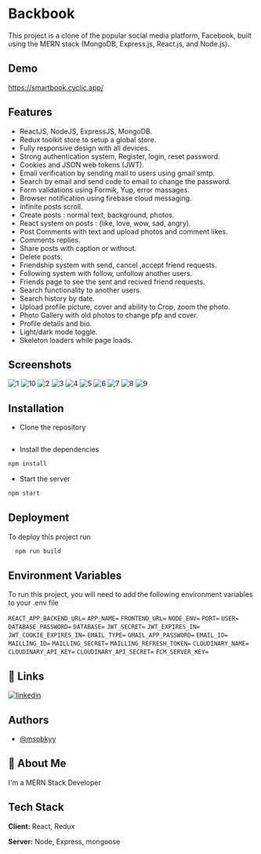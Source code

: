 
# Backbook

This project is a clone of the popular social media platform, Facebook, built using the MERN stack (MongoDB, Express.js, React.js, and Node.js).



## Demo

https://smartbook.cyclic.app/
## Features

- ReactJS, NodeJS, ExpressJS, MongoDB.
- Redux toolkit store to setup a global store.
- Fully responsive design with all devices.
- Strong authentication system, Register, login, reset password.
- Cookies and JSON web tokens (JWT).
- Email verification by sending mail to users using gmail smtp.
- Search by email and send code to email to change the password.
- Form validations using Formik, Yup, error massages.
- Browser notification using firebase cloud messaging.
- infinite posts scroll.
- Create posts : normal text, background, photos.
- React system on posts : (like, love, wow, sad, angry).
- Post Comments with text and upload photos and comment likes.
- Comments replies.
- Share posts with caption or without.
- Delete posts.
- Friendship system with send, cancel ,accept friend requests.
- Following system with follow, unfollow another users.
- Friends page to see the sent and recived friend requests.
- Search functionality to another users.
- Search history by date.
- Upload profile picture, cover and ability to Crop, zoom the photo.
- Photo Gallery with old photos to change pfp and cover.
- Profile details and bio.
- Light/dark mode toggle.
- Skeleton loaders while page loads.


## Screenshots

![1](https://user-images.githubusercontent.com/106025042/212144889-bb0c3c7d-9cc4-47d1-9e1e-eebc450260c7.jpg)
![10](https://user-images.githubusercontent.com/106025042/212144999-8401717b-da64-4c78-ba13-840fb1b95208.jpg)
![2](https://user-images.githubusercontent.com/106025042/212144922-bb1a4a51-f90e-40a3-8706-122dcaff0787.jpg)
![3](https://user-images.githubusercontent.com/106025042/212144933-2e66373b-7b37-4637-a682-ceedfa5465e9.jpg)
![4](https://user-images.githubusercontent.com/106025042/212144945-bc058a01-7053-4781-be9f-e7e99396e49e.jpg)
![5](https://user-images.githubusercontent.com/106025042/212144951-0364c9d0-2a2f-489f-afed-b08279c4ba46.jpg)
![6](https://user-images.githubusercontent.com/106025042/212144954-39fb37bb-adf8-4965-a0aa-5c0e0031de0a.jpg)
![7](https://user-images.githubusercontent.com/106025042/212144971-a031039c-dc59-465a-9659-c10aeb8e8ce0.jpg)
![8](https://user-images.githubusercontent.com/106025042/212144976-47ed76c2-1d39-4aeb-a15b-b09f8da544b4.jpg)
![9](https://user-images.githubusercontent.com/106025042/212144988-5c55041a-9fbd-41df-a2f4-96cc9d45168c.jpg)

## Installation

- Clone the repository

```bash
```

- Install the dependencies

```bash
npm install
```

- Start the server

```bash
npm start
```



## Deployment

To deploy this project run

```bash
  npm run build
```

## Environment Variables

To run this project, you will need to add the following environment variables to your .env file

`REACT_APP_BACKEND_URL=`
`APP_NAME=`
`FRONTEND_URL=`
`NODE_ENV=`
`PORT=`
`USER=`
`DATABASE_PASSWORD=`
`DATABASE=`
`JWT_SECRET=`
`JWT_EXPIRES_IN=`
`JWT_COOKIE_EXPIRES_IN=`
`EMAIL_TYPE=`
`GMAIL_APP_PASSWORD=`
`EMAIL_ID=`
`MAILLING_ID=`
`MAILLING_SECRET=`
`MAILLING_REFRESH_TOKEN=`
`CLOUDINARY_NAME=`
`CLOUDINARY_API_KEY=`
`CLOUDINARY_API_SECRET=`
`FCM_SERVER_KEY=`


## 🔗 Links
[![linkedin](https://img.shields.io/badge/linkedin-0A66C2?style=for-the-badge&logo=linkedin&logoColor=white)](https://www.linkedin.com/in/muhammad-usman-baber-58533b139/)



## Authors

- [@msobkyy](https://github.com/easyshopping1)


## 🚀 About Me
I'm a MERN Stack Developer



## Tech Stack

**Client:** React, Redux

**Server:** Node, Express, mongoose

